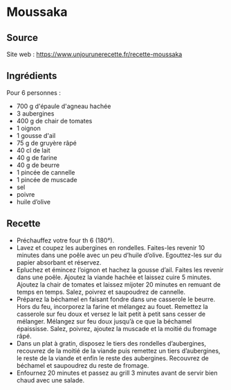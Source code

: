 # Moussaka
## Source

Site web : https://www.unjourunerecette.fr/recette-moussaka

## Ingrédients

Pour 6 personnes :

- 700 g d'épaule d'agneau hachée
- 3 aubergines
- 400 g de chair de tomates
- 1 oignon
- 1 gousse d'ail
- 75 g de gruyère râpé
- 40 cl de lait
- 40 g de farine
- 40 g de beurre
- 1 pincée de cannelle
- 1 pincée de muscade
- sel
- poivre
- huile d’olive

## Recette

- Préchauffez votre four th 6 (180°).
- Lavez et coupez les aubergines en rondelles. Faites-les revenir 10 minutes dans une poêle avec un peu d’huile d’olive. Egouttez-les sur du papier absorbant et réservez.
- Epluchez et émincez l’oignon et hachez la gousse d’ail. Faites les revenir dans une poêle. Ajoutez la viande hachée et laissez cuire 5 minutes. Ajoutez la chair de tomates et laissez mijoter 20 minutes en remuant de temps en temps. Salez, poivrez et saupoudrez de cannelle.
- Préparez la béchamel en faisant fondre dans une casserole le beurre. Hors du feu, incorporez la farine et mélangez au fouet. Remettez la casserole sur feu doux et versez le lait petit à petit sans cesser de mélanger. Mélangez sur feu doux jusqu’à ce que la béchamel épaississe. Salez, poivrez, ajoutez la muscade et la moitié du fromage râpé.
- Dans un plat à gratin, disposez le tiers des rondelles d’aubergines, recouvrez de la moitié de la viande puis remettez un tiers d’aubergines, le reste de la viande et enfin le reste des aubergines. Recouvrez de béchamel et saupoudrez du reste de fromage.
- Enfournez 20 minutes et passez au grill 3 minutes avant de servir bien chaud avec une salade.